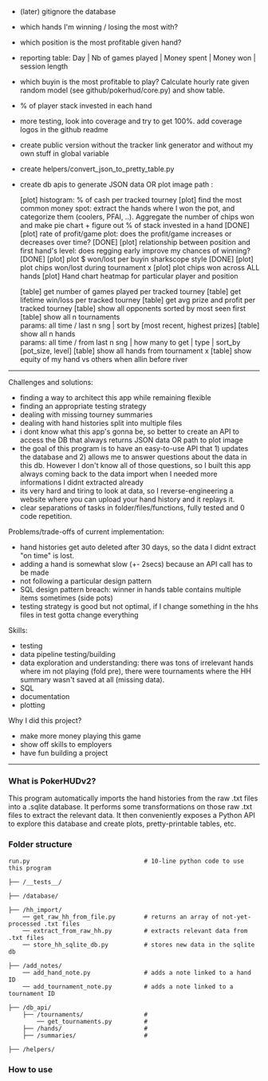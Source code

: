 
* (later) gitignore the database

* which hands I'm winning / losing the most with?

* which position is the most profitable given hand?

* reporting table:
Day | Nb of games played | Money spent | Money won | session length

* which buyin is the most profitable to play? Calculate hourly rate 
given random model (see github/pokerhud/core.py) and show table.

* % of player stack invested in each hand
    
* more testing, look into coverage and try to get 100%. 
  add coverage logos in the github readme

* create public version without the tracker link generator and 
  without my own stuff in global variable

* create helpers/convert_json_to_pretty_table.py 
 
* create db apis to generate JSON data OR plot image path :

    [plot] histogram: % of cash per tracked tourney
    [plot] find the most common money spot: extract the hands where I won the pot, and categorize them (coolers, PFAI, ..). 
           Aggregate the number of chips won and make pie chart + figure out % of stack invested in a hand
    [DONE] [plot] rate of profit/game plot: does the profit/game increases or decreases over time?
    [DONE] [plot] relationship between position and first hand's level: does regging early improve my chances of winning?
    [DONE] [plot] plot $ won/lost per buyin sharkscope style
    [DONE] [plot] plot chips won/lost during tournament x
    [plot] plot chips won across ALL hands
    [plot] Hand chart heatmap for particular player and position

    [table] get number of games played per tracked tourney
    [table] get lifetime win/loss per tracked tourney
    [table] get avg prize and profit per tracked tourney
    [table] show all opponents sorted by most seen first 
    [table] show all n tournaments   
    params: all time / last n sng | sort by [most recent, highest prizes]
    [table] show all n hands   
    params: all time / from last n sng | how many to get | type | sort_by [pot_size, level]
    [table] show all hands from tournament x 
    [table] show equity of my hand vs others when allin before river


_______


Challenges and solutions:
* finding a way to architect this app while remaining flexible
* finding an appropriate testing strategy
* dealing with missing tourney summaries
* dealing with hand histories split into multiple files
* i dont know what this app's gonna be, so better to create an API to access the DB that always returns JSON data OR path to plot image
* the goal of this program is to have an easy-to-use API that 1) updates the database and 2) allows me to answer questions about the data in this db. However I don't know all of those questions, so I built this app always coming back to the data import when I needed more informations I didnt extracted already
* its very hard and tiring to look at data, so I reverse-engineering a website where you can upload your hand history and it replays it.
* clear separations of tasks in folder/files/functions, fully tested and 0 code repetition. 


Problems/trade-offs of current implementation:
* hand histories get auto deleted after 30 days, so the data I didnt extract "on time" is lost.
* adding a hand is somewhat slow (+- 2secs) because an API call has to be made
* not following a particular design pattern
* SQL design pattern breach: winner in hands table contains multiple items sometimes (side pots)
* testing strategy is good but not optimal, if I change something in the hhs files in test gotta change everything


Skills:
* testing 
* data pipeline testing/building
* data exploration and understanding: there was tons of irrelevant hands where im not playing (fold pre), there were tournaments where the HH summary wasn't saved at all (missing data). 
* SQL
* documentation
* plotting


Why I did this project?
* make more money playing this game
* show off skills to employers
* have fun building a project 
_______

### What is PokerHUDv2?

This program automatically imports the hand histories from the raw .txt files into a .sqlite database. 
It performs some transformations on those raw .txt files to extract the relevant data. It then conveniently exposes a Python API to explore this database and create plots, pretty-printable tables, etc. 

### Folder structure


    run.py                                # 10-line python code to use this program
    
    ├── /__tests__/     
    
    ├── /database/     

    ├── /hh_import/                       
        ── get_raw_hh_from_file.py        # returns an array of not-yet-processed .txt files
        ── extract_from_raw_hh.py         # extracts relevant data from .txt files
        ── store_hh_sqlite_db.py          # stores new data in the sqlite db
        
    ├── /add_notes/                        
        ── add_hand_note.py               # adds a note linked to a hand ID
        ── add_tournament_note.py         # adds a note linked to a tournament ID
        
    ├── /db_api/                         
        ├── /tournaments/                 # 
            ── get_tournaments.py         # 
        ├── /hands/                       # 
        ├── /summaries/                   # 
        
    ├── /helpers/                         


### How to use

